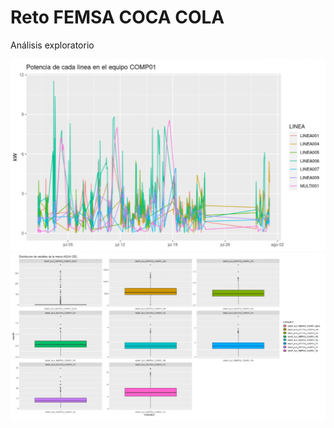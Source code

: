 # Reto FEMSA COCA COLA
Análisis exploratorio

<img src="/images/FEMSA_potencia_c1.png" weight=50% height=50%>

<img src="/images/FEMSA_var_ciel_c1.png" weight=50% height=50%>

